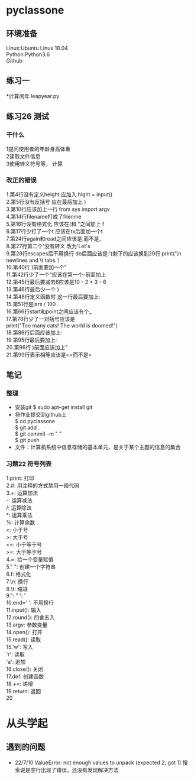# pyclassone
## 环境准备 
Linux:Ubuntu Linux 18.04   
Python:Python3.6  
Github
## 练习一
*计算闰年
leapyear.py
## 练习26 测试
### 干什么
1提问使用者的年龄身高体重  
2读取文件信息  
3使用转义符号等， 计算  
### 改正的错误
1.第4行没有定义height 应加入 hight = input()  
2.第5行没有反括号 应在最后加上 )  
3.第10行应该加上一行 from sys import argv   
4.第14行filename打成了filenme   
5.第16行没有格式化 应该在(和 "之间加上 f   
6.第17行少打了一个t 应该在tx后面加一个t  
7.第24行again和read之间应该是.而不是_  
8.第27行第二个'没有转义 改为'Let\'s  
9.第28行escapes后不用换行 do后面应该是:')剩下的应该换到29行 print('\n newlines and \t tabs.')  
10.第40行 )前面要加一个"  
11.第42行少了一个"应该在第一个-前面加上  
12.第45行最后要减去6应该是10 - 2 + 3 - 6  
13.第46行最后少一个 )  
14.第48行定义函数时 这一行最后要加上:  
15.第51行是jars / 100  
16.第66行start和point之间应该有个_  
17.第78行少了一对括号应该是  
	print("Too many cats! The world is doomed!")  
18.第86行后面应该加上:  
19.第95行最后要加上:  
20.第96行 )前面应该加上"  
21.第99行表示相等应该是==而不是=  
## 笔记
### 整理
* 安装git $ sudo apt-get install git  
* 将作业提交到github上  
$ cd pyclassone  
$ git add .  
$ git commit -m " "  
$ git push  
* 文件：计算机系统中信息存储的基本单元，是关于某个主题的信息的集合
### 习题22 符号列表
1.print: 打印  
2.#: 用注释的方式禁用一段代码  
3.+: 运算加法  
  -: 运算减法  
  /: 运算除法  
  *: 运算乘法  
  %: 计算余数  
  <: 小于号  
  \>: 大于号  
  <=: 小于等于号  
  \>=: 大于等于号  
4.=: 给一个变量赋值  
5." ": 创建一个字符串  
6.f: 格式化  
7.\n: 换行  
8.\t: 缩进  
9.\": "  \': '  
10.end=' ': 不用换行  
11.input(): 输入  
12.round(): 四舍五入  
13.argv: 参数变量  
14.open(): 打开  
15.read(): 读取  
15.'w': 写入  
   'r': 读取  
   'a': 追加  
16.close(): 关闭  
17.def: 创建函数  
18.+=: 递增  
19.return: 返回  
20
# 从头学起
## 遇到的问题
* 22/7/10
ValueError: not enough values to unpack (expected 2, got 1)
搜索说是空行出现了错误，还没有发现解决方法


































